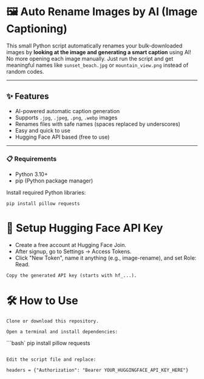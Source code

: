 
# 🖼️ Auto Rename Images by AI (Image Captioning)

This small Python script automatically renames your bulk-downloaded images by **looking at the image and generating a smart caption** using AI!  
No more opening each image manually. Just run the script and get meaningful names like `sunset_beach.jpg` or `mountain_view.png` instead of random codes.

---

## ✨ Features

- AI-powered automatic caption generation
- Supports `.jpg`, `.jpeg`, `.png`, `.webp` images
- Renames files with safe names (spaces replaced by underscores)
- Easy and quick to use
- Hugging Face API based (free to use)

---

### 📋 Requirements

- Python 3.10+
- pip (Python package manager)

Install required Python libraries:

``` bash 
pip install pillow requests
```

# 🔑 Setup Hugging Face API Key

  -  Create a free account at Hugging Face Join.
  -  After signup, go to Settings → Access Tokens.
   - Click "New Token", name it anything (e.g., image-rename), and set Role: Read.

    Copy the generated API key (starts with hf_...).


# 🛠️ How to Use

    Clone or download this repository.

    Open a terminal and install dependencies:
```bash`
pip install pillow requests
```

Edit the script file and replace:

headers = {"Authorization": "Bearer YOUR_HUGGINGFACE_API_KEY_HERE"}


